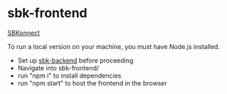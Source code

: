 # sbk-frontend

[SBKonnect](https://sbk-frontend.herokuapp.com)

To run a local version on your machine, you must have Node.js installed.
- Set up [sbk-backend](https://github.com/skajah/sbk-backend) before proceeding
- Navigate into sbk-frontend/
- run "npm i" to install dependencies
- run "npm start" to host the frontend in the browser

